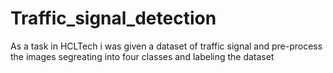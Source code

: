 # Traffic_signal_detection


As a task in HCLTech i was given a dataset of traffic signal and pre-process the images segreating into four classes and labeling the dataset
